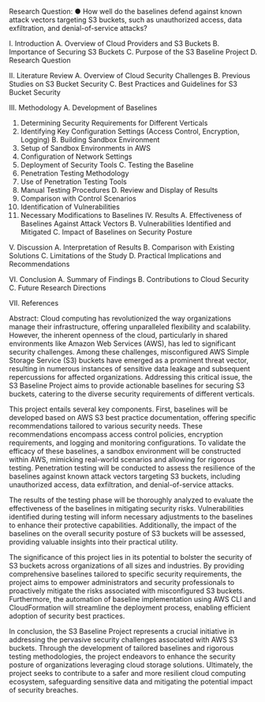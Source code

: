 
Research Question: 
●	How well do the baselines defend against known attack vectors targeting S3 buckets, such as unauthorized access, data exfiltration, and denial-of-service attacks?

I. Introduction
A. Overview of Cloud Providers and S3 Buckets
B. Importance of Securing S3 Buckets
C. Purpose of the S3 Baseline Project
D. Research Question

II. Literature Review
A. Overview of Cloud Security Challenges
B. Previous Studies on S3 Bucket Security
C. Best Practices and Guidelines for S3 Bucket Security

III. Methodology
A. Development of Baselines
1. Determining Security Requirements for Different Verticals
2. Identifying Key Configuration Settings (Access Control, Encryption, Logging)
B. Building Sandbox Environment
1. Setup of Sandbox Environments in AWS
2. Configuration of Network Settings
3. Deployment of Security Tools
C. Testing the Baseline
1. Penetration Testing Methodology
2. Use of Penetration Testing Tools
3. Manual Testing Procedures
D. Review and Display of Results
1. Comparison with Control Scenarios
2. Identification of Vulnerabilities
3. Necessary Modifications to Baselines
IV. Results
A. Effectiveness of Baselines Against Attack Vectors
B. Vulnerabilities Identified and Mitigated
C. Impact of Baselines on Security Posture

V. Discussion
A. Interpretation of Results
B. Comparison with Existing Solutions
C. Limitations of the Study
D. Practical Implications and Recommendations

VI. Conclusion
A. Summary of Findings
B. Contributions to Cloud Security
C. Future Research Directions

VII. References



Abstract: Cloud computing has revolutionized the way organizations manage their infrastructure, offering unparalleled flexibility and scalability. However, the inherent openness of the cloud, particularly in shared environments like Amazon Web Services (AWS), has led to significant security challenges. Among these challenges, misconfigured AWS Simple Storage Service (S3) buckets have emerged as a prominent threat vector, resulting in numerous instances of sensitive data leakage and subsequent repercussions for affected organizations. Addressing this critical issue, the S3 Baseline Project aims to provide actionable baselines for securing S3 buckets, catering to the diverse security requirements of different verticals.

This project entails several key components. First, baselines will be developed based on AWS S3 best practice documentation, offering specific recommendations tailored to various security needs. These recommendations encompass access control policies, encryption requirements, and logging and monitoring configurations. To validate the efficacy of these baselines, a sandbox environment will be constructed within AWS, mimicking real-world scenarios and allowing for rigorous testing. Penetration testing will be conducted to assess the resilience of the baselines against known attack vectors targeting S3 buckets, including unauthorized access, data exfiltration, and denial-of-service attacks.

The results of the testing phase will be thoroughly analyzed to evaluate the effectiveness of the baselines in mitigating security risks. Vulnerabilities identified during testing will inform necessary adjustments to the baselines to enhance their protective capabilities. Additionally, the impact of the baselines on the overall security posture of S3 buckets will be assessed, providing valuable insights into their practical utility.

The significance of this project lies in its potential to bolster the security of S3 buckets across organizations of all sizes and industries. By providing comprehensive baselines tailored to specific security requirements, the project aims to empower administrators and security professionals to proactively mitigate the risks associated with misconfigured S3 buckets. Furthermore, the automation of baseline implementation using AWS CLI and CloudFormation will streamline the deployment process, enabling efficient adoption of security best practices.

In conclusion, the S3 Baseline Project represents a crucial initiative in addressing the pervasive security challenges associated with AWS S3 buckets. Through the development of tailored baselines and rigorous testing methodologies, the project endeavors to enhance the security posture of organizations leveraging cloud storage solutions. Ultimately, the project seeks to contribute to a safer and more resilient cloud computing ecosystem, safeguarding sensitive data and mitigating the potential impact of security breaches.

